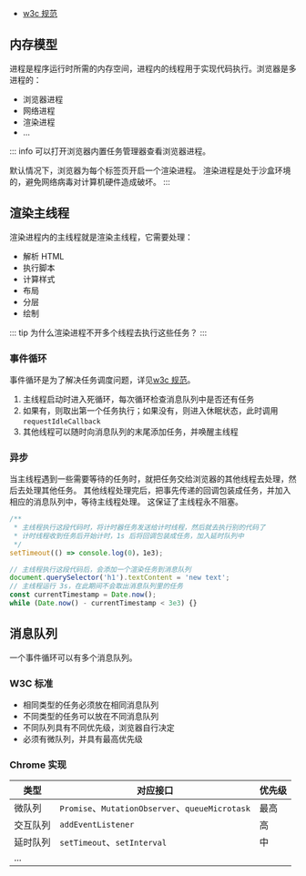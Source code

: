 - [w3c 规范](https://html.spec.whatwg.org/multipage/webappapis.html#event-loop)

## 内存模型

进程是程序运行时所需的内存空间，进程内的线程用于实现代码执行。浏览器是多进程的：

- 浏览器进程
- 网络进程
- 渲染进程
- ...

::: info
可以打开浏览器内置任务管理器查看浏览器进程。

默认情况下，浏览器为每个标签页开启一个渲染进程。
渲染进程是处于沙盒环境的，避免网络病毒对计算机硬件造成破坏。
:::

## 渲染主线程

渲染进程内的主线程就是渲染主线程，它需要处理：

- 解析 HTML
- 执行脚本
- 计算样式
- 布局
- 分层
- 绘制

::: tip
为什么渲染进程不开多个线程去执行这些任务？
:::

### 事件循环

事件循环是为了解决任务调度问题，详见[w3c 规范](https://html.spec.whatwg.org/multipage/webappapis.html#event-loop-processing-model)。

1. 主线程启动时进入死循环，每次循环检查消息队列中是否还有任务
2. 如果有，则取出第一个任务执行；如果没有，则进入休眠状态，此时调用 `requestIdleCallback`
3. 其他线程可以随时向消息队列的末尾添加任务，并唤醒主线程

### 异步

当主线程遇到一些需要等待的任务时，就把任务交给浏览器的其他线程去处理，然后去处理其他任务。
其他线程处理完后，把事先传递的回调包装成任务，并加入相应的消息队列中，等待主线程处理。
这保证了主线程永不阻塞。

```js
/**
 * 主线程执行这段代码时，将计时器任务发送给计时线程，然后就去执行别的代码了
 * 计时线程收到任务后开始计时，1s 后将回调包装成任务，加入延时队列中
 */
setTimeout(() => console.log(0)，1e3);
```

```js
// 主线程执行这段代码后，会添加一个渲染任务到消息队列
document.querySelector('h1').textContent = 'new text';
// 主线程运行 3s，在此期间不会取出消息队列里的任务
const currentTimestamp = Date.now();
while (Date.now() - currentTimestamp < 3e3) {}
```

## 消息队列

一个事件循环可以有多个消息队列。

### W3C 标准

- 相同类型的任务必须放在相同消息队列
- 不同类型的任务可以放在不同消息队列
- 不同队列具有不同优先级，浏览器自行决定
- 必须有微队列，并具有最高优先级

### Chrome 实现

| 类型     | 对应接口                                        | 优先级 |
| -------- | ----------------------------------------------- | ------ |
| 微队列   | `Promise`、`MutationObserver`、`queueMicrotask` | 最高   |
| 交互队列 | `addEventListener`                              | 高     |
| 延时队列 | `setTimeout`、`setInterval`                     | 中     |
| ...      |                                                 |        |

